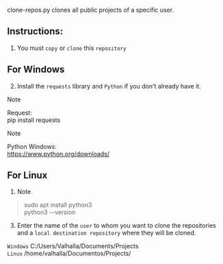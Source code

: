  clone-repos.py clones all public projects of a specific user.

## Instructions:

1. You must `copy` or `clone` this `repository`
## For Windows
2. Install the `requests` library and `Python` if you don't already have it.
>[!NOTE] 
> Request: <br/>
> pip install requests

>[!NOTE]
>Python Windows: <br/>
https://www.python.org/downloads/

## For Linux

1. >[!NOTE] 
> sudo apt install python3 <br/>
> python3 --version


3. Enter the name of the `user` to whom you want to clone the repositories and a `local destination repository` where they will be cloned.

`Windows`  C:/Users/Valhalla/Documents/Projects <br/>
`Linux` /home/valhalla/Documentos/Projects/
